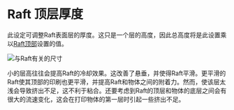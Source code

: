 Raft 顶层厚度
====
此设定可调整Raft表面层的厚度。这只是一个层的高度，因此总高度将是此设置乘以[Raft顶部](raft_surface_layers.md)设置的值。

![与Raft有关的尺寸](../images/raft_dimensions.svg)

小的层高往往会提高Raft的冷却效果。这改善了悬垂，并使得Raft平滑。更平滑的Raft使其顶部的印刷也更平滑，并提高Raft和物体之间的附着力。然而，使该层太浅会导致挤出不足，这不利于粘合。还要考虑到Raft的顶层和物体的底层之间会有很大的流速变化，这会在打印物体的第一层时引起一些挤出不足。
